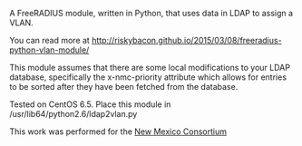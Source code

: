 A FreeRADIUS module, written in Python, that uses data in LDAP to
assign a VLAN.

You can read more at http://riskybacon.github.io/2015/03/08/freeradius-python-vlan-module/

This module assumes that there are some local modifications to your LDAP database, specifically the x-nmc-priority attribute which allows for entries to be sorted after they have been fetched from the database.

Tested on CentOS 6.5. Place this module in /usr/lib64/python2.6/ldap2vlan.py

This work was performed for the <a href = "http://newmexicoconsortium.org">New Mexico Consortium</a>
